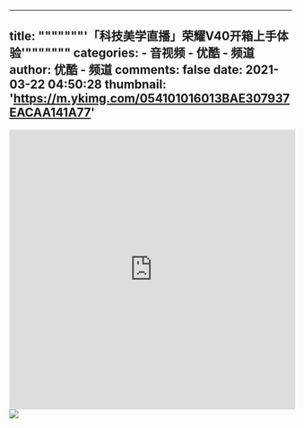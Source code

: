
---
title: """""""'「科技美学直播」荣耀V40开箱上手体验'"""""""
categories: 
    - 音视频
    - 优酷 - 频道
author: 优酷 - 频道
comments: false
date: 2021-03-22 04:50:28
thumbnail: 'https://m.ykimg.com/054101016013BAE307937EACAA141A77'
---

<div>   
<iframe height="498" width="510" src="https://player.youku.com/embed/XNTA5MDIzMTkyMA==" frameborder="0" 'allowfullscreen'></iframe>
                <br>
                <img src="https://m.ykimg.com/054101016013BAE307937EACAA141A77" referrerpolicy="no-referrer">
                
</div>
            